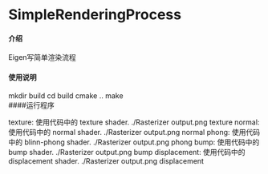 # SimpleRenderingProcess

#### 介绍
Eigen写简单渲染流程


#### 使用说明

mkdir build 
cd build 
cmake .. 
make  
####运行程序

texture: 使用代码中的 texture shader.
  ./Rasterizer output.png texture
normal: 使用代码中的 normal shader.
  ./Rasterizer output.png normal
phong: 使用代码中的 blinn-phong shader.
  ./Rasterizer output.png phong
bump: 使用代码中的 bump shader.
  ./Rasterizer output.png bump
displacement: 使用代码中的 displacement shader.
  ./Rasterizer output.png displacement
